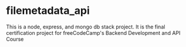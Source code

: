# filemetadata_api
This is a node, express, and mongo db stack project. It is the final certification project for freeCodeCamp's Backend Development and API Course
